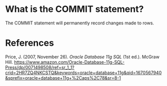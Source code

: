 # What is the COMMIT statement? 


The COMMIT statement will permanently record changes made to rows. 




# References 
Price, J. (2007, November 26). *Oracle Database 11g SQL* (1st ed.). McGraw Hill. <https://www.amazon.com/Oracle-Database-11g-SQL-Press/dp/0071498508/ref=sr_1_1?crid=2HR7ZQ4NKCSTQ&keywords=oracle+database+11g&qid=1670567940&sprefix=oracle+database+11g+%2Caps%2C78&sr=8-1>


